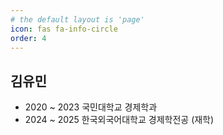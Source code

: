 ```yaml
---
# the default layout is 'page'
icon: fas fa-info-circle
order: 4
---
```


## **김유민**
- 2020 ~ 2023 국민대학교 경제학과
- 2024 ~ 2025 한국외국어대학교 경제학전공 (재학)
